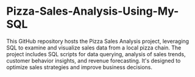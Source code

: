 # Pizza-Sales-Analysis-Using-My-SQL

This GitHub repository hosts the Pizza Sales Analysis project, leveraging SQL to examine and visualize sales data from a local pizza chain. The project includes SQL scripts for data querying, analysis of sales trends, customer behavior insights, and revenue forecasting. It's designed to optimize sales strategies and improve business decisions.
